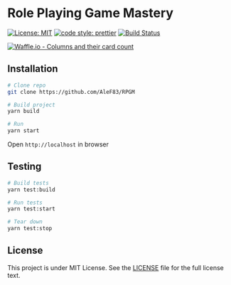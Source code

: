 # Role Playing Game Mastery

[![License: MIT](https://img.shields.io/badge/License-MIT-yellow.svg)](https://opensource.org/licenses/MIT)
[![code style: prettier](https://img.shields.io/badge/code_style-prettier-ff69b4.svg?style=flat-square)](https://github.com/prettier/prettier)
[![Build Status](https://travis-ci.org/AleF83/RPGM.svg?branch=master)](https://travis-ci.org/AleF83/RPGM)

[![Waffle.io - Columns and their card count](https://badge.waffle.io/AleF83/RPGM.svg?columns=all)](https://waffle.io/AleF83/RPGM)

## Installation

```bash
# Clone repo
git clone https://github.com/AleF83/RPGM

# Build project
yarn build

# Run
yarn start
```

Open `http://localhost` in browser

## Testing

```bash
# Build tests
yarn test:build

# Run tests
yarn test:start

# Tear down
yarn test:stop
```

## License

This project is under MIT License. See the [LICENSE](LICENSE) file for the full license text.